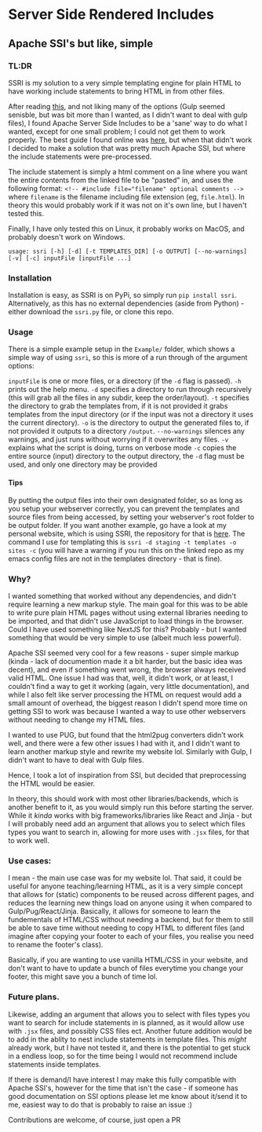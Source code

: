 # Server Side Rendered Includes
## Apache SSI's but like, simple

### TL:DR

SSRI is my solution to a very simple templating engine for plain HTML to have working include statements to bring HTML in from other files.

After reading [this](https://css-tricks.com/the-simplest-ways-to-handle-html-includes/), and not liking many of the options (Gulp seemed senisble, but was bit more than I wanted, as I didn't want to deal with gulp files), I found Apache Server Side Includes to be a 'sane' way to do what I wanted, except for one small problem; I could not get them to work properly. The best guide I found online was [here](https://joabj.com/Writing/Tech/Tuts/Apache/Apache-SSI.html), but when that didn't work I decided to make a solution that was pretty much Apache SSI, but where the include statements were pre-processed.

The include statement is simply a html comment on a line where you want the entire contents from the linked file to be "pasted" in, and uses the following format: `<!-- #include file="filename" optional comments -->` where `filename` is the filename including file extension (eg, `file.html`). In theory this would probably work if it was not on it's own line, but I haven't tested this.

Finally, I have only tested this on Linux, it probably works on MacOS, and probably doesn't work on Windows.

 ```help
 usage: ssri [-h] [-d] [-t TEMPLATES_DIR] [-o OUTPUT] [--no-warnings] [-v] [-c] inputFile [inputFile ...]
```

### Installation
Installation is easy, as SSRI is on PyPi, so simply run `pip install ssri`. Alternatively, as this has no external dependencies (aside from Python) - either download the `ssri.py` file, or clone this repo.


### Usage
There is a simple example setup in the `Example/` folder, which shows a simple way of using `ssri`, so this is more of a run through of the argument options:

`inputFile` is one or more files, or a directory (if the `-d` flag is passed).
`-h` prints out the help menu.
`-d` specifies a directory to run through recursively (this will grab all the files in any subdir, keep the order/layout).
`-t` specifies the directory to grab the templates from, if it is not provided it grabs templates from the input directory (or if the input was not a directory it uses the current directory).
`-o` is the directory to output the generated files to, if not provided it outputs to a directory `/output`.
`--no-warnings` silences any warnings, and just runs without worrying if it overwrites any files.
`-v` explains what the script is doing, turns on verbose mode
`-c` copies the entire source (input) directory to the output directory, the `-d` flag must be used, and only one directory may be provided 

#### Tips
By putting the output files into their own designated folder, so as long as you setup your webserver correctly, you can prevent the templates and source files from being accessed, by setting your webserver's root folder to be output folder.
If you want another example, go have a look at my personal website, which is using SSRI, the repository for that is [here](https://github.com/Sebagabones/mahoosivelygay). The command I use for templating this is `ssri -d staging -t templates -o sites -c` (you will have a warning if you run this on the linked repo as my emacs config files are not in the templates directory - that is fine).

### Why?
I wanted something that worked without any dependencies, and didn't require learning a new markup style. The main goal for this was to be able to write pure plain HTML pages without using external libraries needing to be imported, and that didn't use JavaScript to load things in the browser. Could I have used something like NextJS for this? Probably - but I wanted something that would be very simple to use (albeit much less powerful).

Apache SSI seemed very cool for a few reasons - super simple markup (kinda - lack of documention made it a bit harder, but the basic idea was decent), and even if something went wrong, the browser always received valid HTML. One issue I had was that, well, it didn't work, or at least, I couldn't find a way to get it working (again, very little documentation), and while I also felt like server processing the HTML on request would add a small amount of overhead, the biggest reason I didn't spend more time on getting SSI to work was because I wanted a way to use other webservers without needing to change my HTML files.

I wanted to use PUG, but found that the html2pug converters didn't work well, and there were a few other issues I had with it, and I didn't want to learn another markup style and rewrite my website lol. Similarly with Gulp, I didn't want to have to deal with Gulp files.

Hence, I took a lot of inspiration from SSI, but decided that preprocessing the HTML would be easier.

In theory, this should work with most other libraries/backends, which is another benefit to it, as you would simply run this before starting the server. While it *kinda* works with big frameworks/libraries like React and Jinja - but I will probably need add an argument that allows you to select which files types you want to search in, allowing for more uses with `.jsx` files, for that to work well.


### Use cases:
I mean - the main use case was for my website lol. That said, it could be useful for anyone teaching/learning HTML, as it is a very simple concept that allows for (static) components to be reused across different pages, and reduces the learning new things load on anyone using it when compared to Gulp/Pug/React/Jinja. Basically, it allows for someone to learn the fundementals of HTML/CSS without needing a backend, but for them to still be able to save time without needing to copy HTML to different files (and imagine after copying your footer to each of your files, you realise you need to rename the footer's class).

Basically, if you are wanting to use vanilla HTML/CSS in your website, and don't want to have to update a bunch of files everytime you change your footer, this might save you a bunch of time lol.

### Future plans.
Likewise, adding an argument that allows you to select with files types you want to search for include statements in is planned, as it would allow use with `.jsx` files, and possibly CSS files ect.
Another future addition would be to add in the ablity to nest include statements in template files. This *might* already work, but I have not tested it, and there is the potential to get stuck in a endless loop, so for the time being I would not recommend include statements inside templates. 
 

If there is demand/I have interest I may make this fully compatible with Apache SSI's, however for the time that isn't the case - if someone has good documentation on SSI options please let me know about it/send it to me, easiest way to do that is probably to raise an issue :)

Contributions are welcome, of course, just open a PR

